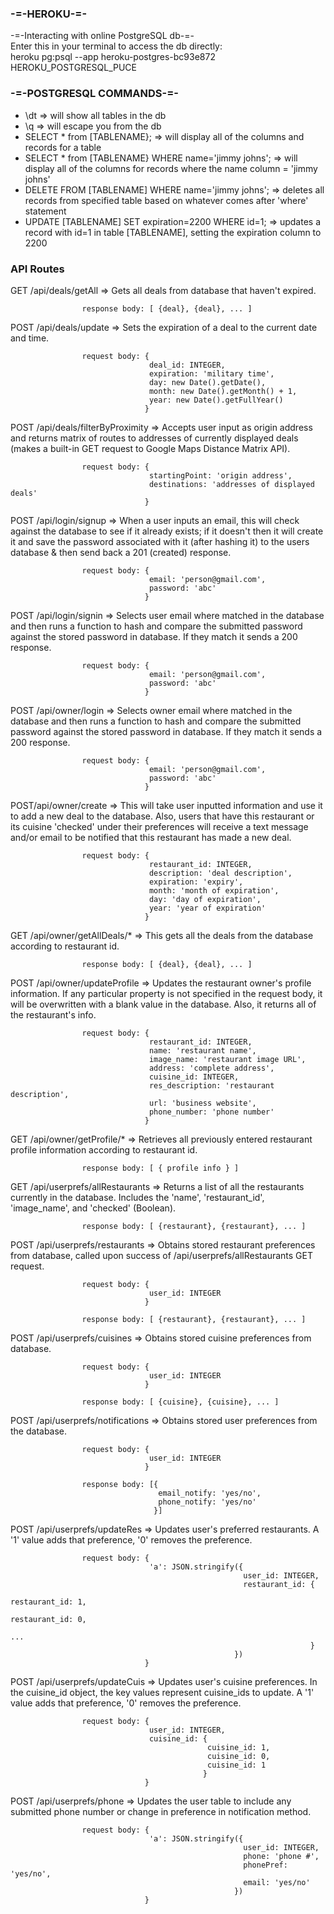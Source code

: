### -=-HEROKU-=-
-=-Interacting with online PostgreSQL db-=-
</br>Enter this in your terminal to access the db directly:
</br>heroku pg:psql --app heroku-postgres-bc93e872 HEROKU_POSTGRESQL_PUCE

### -=-POSTGRESQL COMMANDS-=-
* \dt => will show all tables in the db
* \q => will escape you from the db
* SELECT * from [TABLENAME}; => will display all of the columns and records for a table
* SELECT * from [TABLENAME} WHERE name='jimmy johns'; => will display all of the columns for records where the name column = 'jimmy johns'
* DELETE FROM [TABLENAME] WHERE name='jimmy johns'; => deletes all records from specified table based on whatever comes after 'where' statement
* UPDATE [TABLENAME] SET expiration=2200 WHERE id=1; => updates a record with id=1 in table [TABLENAME], setting the expiration column to 2200

### API Routes

GET /api/deals/getAll => Gets all deals from database that haven't expired.

                    response body: [ {deal}, {deal}, ... ]

POST /api/deals/update => Sets the expiration of a deal to the current date and time.

                    request body: {
                              	   deal_id: INTEGER,
                                   expiration: 'military time',
                                   day: new Date().getDate(),
                                   month: new Date().getMonth() + 1,
                                   year: new Date().getFullYear()
                              	  }

POST /api/deals/filterByProximity => Accepts user input as origin address and returns matrix of 
                                     routes to addresses of currently displayed deals (makes a built-in GET request to Google Maps Distance Matrix API).

                    request body: {
                                   startingPoint: 'origin address',
                                   destinations: 'addresses of displayed deals'
                                  }

POST /api/login/signup => When a user inputs an email, this will check against the database to see 
                          if it already exists; if it doesn't then it will create it and save the password associated with it (after hashing it) to the users database & then send back a 201 (created) response.

                    request body: {
                                   email: 'person@gmail.com',
                                   password: 'abc'
                                  }

POST /api/login/signin => Selects user email where matched in the database and then runs a 
                          function to hash and compare the submitted password against the stored password in database. If they match it sends a 200 response.

                    request body: {
                                   email: 'person@gmail.com',
                                   password: 'abc'
                                  }

POST /api/owner/login => Selects owner email where matched in the database and then runs a 
                         function to hash and compare the submitted password against the stored password in database. If they match it sends a 200 response.

                    request body: {
                                   email: 'person@gmail.com',
                                   password: 'abc'
                                  }

POST/api/owner/create => This will take user inputted information and use it to add a new deal to 
                         the database. Also, users that have this restaurant or its cuisine 'checked' under their preferences will receive a text message and/or email to be notified that this restaurant has made a new deal.

                    request body: { 
                                   restaurant_id: INTEGER, 
                                   description: 'deal description',
                                   expiration: 'expiry',
                                   month: 'month of expiration',
                                   day: 'day of expiration',
                                   year: 'year of expiration'
                                  }

GET /api/owner/getAllDeals/* => This gets all the deals from the database according to restaurant 
                                id.

                    response body: [ {deal}, {deal}, ... ]

POST /api/owner/updateProfile => Updates the restaurant owner's profile information. If any 
                                 particular property is not specified in the request body, it will be overwritten with a blank value in the database. Also, it returns all of the restaurant's info.

                    request body: {
                                   restaurant_id: INTEGER,
                                   name: 'restaurant name',
                                   image_name: 'restaurant image URL',
                                   address: 'complete address',
                                   cuisine_id: INTEGER,
                                   res_description: 'restaurant description',
                                   url: 'business website',
                                   phone_number: 'phone number'
                                  }

GET /api/owner/getProfile/* => Retrieves all previously entered restaurant profile information 
                               according to restaurant id.

                    response body: [ { profile info } ]

GET /api/userprefs/allRestaurants => Returns a list of all the restaurants currently in the 
                                     database. Includes the 'name', 'restaurant_id', 'image_name', and 'checked' (Boolean).

                    response body: [ {restaurant}, {restaurant}, ... ]

POST /api/userprefs/restaurants => Obtains stored restaurant preferences from database, called 
                                   upon success of /api/userprefs/allRestaurants GET request.

                    request body: {
                                   user_id: INTEGER
                                  }

                    response body: [ {restaurant}, {restaurant}, ... ]

POST /api/userprefs/cuisines => Obtains stored cuisine preferences from database.

                    request body: {
                                   user_id: INTEGER
                                  }

                    response body: [ {cuisine}, {cuisine}, ... ]

POST /api/userprefs/notifications => Obtains stored user preferences from the database.

                    request body: {
                                   user_id: INTEGER
                                  }

                    response body: [{
                                     email_notify: 'yes/no',
                                     phone_notify: 'yes/no'
                                    }]

POST /api/userprefs/updateRes => Updates user's preferred restaurants. A '1' value adds that 
                                 preference, '0' removes the preference.

                    request body: {
                                   'a': JSON.stringify({ 
                                                        user_id: INTEGER, 
                                                        restaurant_id: {
                                                                        restaurant_id: 1,
                                                                        restaurant_id: 0,
                                                                        ...
                                                                       }
                                                      })
                                  }

POST /api/userprefs/updateCuis => Updates user's cuisine preferences. In the cuisine_id object, 
                                  the key values represent cuisine_ids to update. A '1' value adds that preference, '0' removes the preference.

                    request body: {
                                   user_id: INTEGER,
                                   cuisine_id: {
                                                cuisine_id: 1,
                                                cuisine_id: 0,
                                                cuisine_id: 1
                                               }
                                  }

POST /api/userprefs/phone => Updates the user table to include any submitted phone number or 
                             change in preference in notification method.

                    request body: {
                                   'a': JSON.stringify({ 
                                                        user_id: INTEGER, 
                                                        phone: 'phone #', 
                                                        phonePref: 'yes/no', 
                                                        email: 'yes/no'
                                                      })
                                  }

